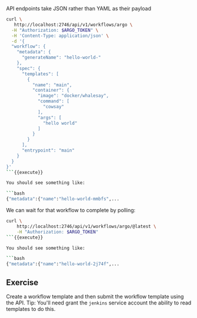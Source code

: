 API endpoints take JSON rather than YAML as their payload

```bash
curl \
   http://localhost:2746/api/v1/workflows/argo \
  -H "Authorization: $ARGO_TOKEN" \
  -H 'Content-Type: application/json' \
  -d '{
  "workflow": {
    "metadata": {
      "generateName": "hello-world-"
    },
    "spec": {
      "templates": [
        {
          "name": "main",
          "container": {
            "image": "docker/whalesay",
            "command": [
              "cowsay"
            ],
            "args": [
              "hello world"
            ]
          }
        }
      ],
      "entrypoint": "main"
    }
  }
}'
```{{execute}}

You should see something like:

```bash
{"metadata":{"name":"hello-world-mmbfs",...
```

We can wait for that workflow to complete by polling:

```bash
curl \
    http://localhost:2746/api/v1/workflows/argo/@latest \
    -H "Authorization: $ARGO_TOKEN" 
```{{execute}}

You should see something like:

```bash
{"metadata":{"name":"hello-world-2j74f",...
```

## Exercise

Create a workflow template and then submit the workflow template using the API. Tip: You'll need grant the `jenkins`
service account the ability to read templates to do this.